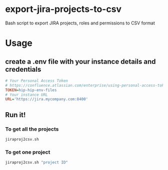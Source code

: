 # export-jira-projects-to-csv
Bash script to export JIRA projects, roles and permissions to CSV format

# Usage


## create a .env file with your instance details and credentials

```ini
# Your Personal Access Token
# https://confluence.atlassian.com/enterprise/using-personal-access-tokens-1026032365.html
TOKEN=hip-hip-env-files
# Your instance URL
URL='https://jira.mycompany.com:8400'
```

## Run it!

### To get all the projects
```bash
jiraproj2csv.sh
```

### To get one project
```bash
jiraproj2csv.sh "project ID"
```


